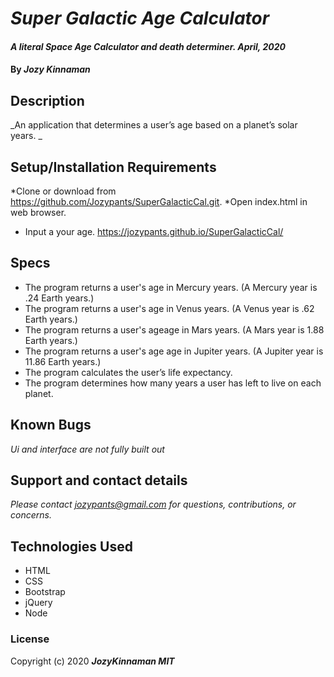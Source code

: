 # _Super Galactic Age Calculator_

#### _A literal Space Age Calculator and death determiner. April, 2020_

#### By _**Jozy Kinnaman**_

## Description

_An application that determines a user’s age based on a planet’s solar years. _

## Setup/Installation Requirements

*Clone or download from https://github.com/Jozypants/SuperGalacticCal.git.
*Open index.html in web browser.
* Input a your age.
https://jozypants.github.io/SuperGalacticCal/

## Specs ##
* The program returns a user's age in Mercury years. (A Mercury year is .24 Earth years.)
* The program returns a user's age in Venus years. (A Venus year is .62 Earth years.)
* The program returns a user's ageage in Mars years. (A Mars year is 1.88 Earth years.)
* The program returns a user's age age in Jupiter years. (A Jupiter year is 11.86 Earth years.)
* The program calculates the user’s life expectancy.
* The program determines how many years a user has left to live on each planet. 

## Known Bugs

_Ui and interface are not fully built out_

## Support and contact details

_Please contact jozypants@gmail.com for questions, contributions, or concerns._

## Technologies Used

* HTML
* CSS
* Bootstrap
* jQuery
* Node

### License

Copyright (c) 2020 **_JozyKinnaman MIT_**